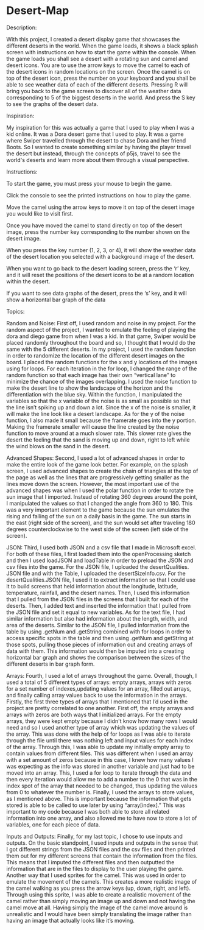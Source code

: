 # Desert-Map

Description: 

With this project, I created a desert display game that showcases the different deserts in the world. When the game loads, it shows a black splash screen with instructions on how to start the game within the console. When the game loads you shall see a desert with a rotating sun and camel and desert icons. You are to use the arrow keys to move the camel to each of the desert icons in random locations on the screen. Once the camel is on top of the desert icon, press the number on your keyboard and you shall be able to see weather data of each of the different deserts. Pressing R will bring you back to the game screen to discover all of the weather data corresponding to 5 of the biggest deserts in the world. And press the S key to see the graphs of the desert data.


Inspiration: 

My inspiration for this was actually a game that I used to play when I was a kid online. It was a Dora desert game that I used to play. It was a game where Swiper travelled through the desert to chase Dora and her friend Boots. So I wanted to create something similar by having the player travel the desert but instead, through the concepts of p5js, travel to see the world's deserts and learn more about them through a visual perspective. 


Instructions:

To start the game, you must press your mouse to begin the game. 

Click the console to see the printed instructions on how to play the game. 

Move the camel using the arrow keys to move it on top of the desert image you would like to visit first. 

Once you have moved the camel to stand directly on top of the desert image, press the number key corresponding to the number shown on the desert image. 

When you press the key number (1, 2, 3, or 4), it will show the weather data of the desert location you selected with a background image of the desert. 

When you want to go back to the desert loading screen, press the ‘r’ key, and it will reset the positions of the desert icons to be at a random location within the desert. 

If you want to see data graphs of the desert, press the ‘s’ key, and it will show a horizontal bar graph of the data 


Topics:

Random and Noise: First off, I used random and noise in my project. For the random aspect of the project, I wanted to emulate the feeling of playing the dora and diego game from when I was a kid. In that game, Swiper would be placed randomly throughout the board and so, I thought that I would do the same with the 5 different deserts. In my project, I used the random function in order to randomize the location of the different desert images on the board. I placed the random functions for the x and y locations of the images using for loops. For each iteration in the for loop, I changed the range of the random function so that each image has their own “vertical lane” to minimize the chance of the images overlapping. I used the noise function to make the desert line to show the landscape of the horizon and the differentiation with the blue sky. Within the function, I manipulated the variables so that the x variable  of the noise is as small as possible so that the line isn’t spiking up and down a lot. Since the x of the noise is smaller, it will make the line look like a desert landscape. As for the y of the noise function, I also made it small because the framerate goes into the y portion. Making the framerate smaller will cause the line created by the noise function to move around at a much slower rate. This slower rate gives the desert the feeling that the sand is moving up and down, right to left while the wind blows on the sand in the desert.


Advanced Shapes: Second, I used a lot of advanced shapes in order to make the entire look of the game look better. For example, on the splash screen, I used advanced shapes to create the chain of triangles at the top of the page as well as the lines that are progressively getting smaller as the lines move down the screen. However, the most important use of the advanced shapes was when I used the polar function in order to rotate the sun image that I imported. Instead of rotating 360 degrees around the point, I manipulated the values so that I changed the angle from 360 to 180. This was a very important element to the game because the sun emulates the rising and falling of the sun on a daily basis in the game. The sun starts in the east (right side of the screen), and the sun would set after traveling 180 degrees counterclockwise to the west side of the screen (left side of the screen). 


JSON: Third, I used both JSON and a csv file that I made in Microsoft excel. For both of these files, I first loaded them into the openProcessing sketch and then I used loadJSON and loadTable in order to preload the JSON and csv files into the game. For the JSON file, I uploaded the desertQualities. JSON file and with the Table, I uploaded the desertSizeInfo.csv. For the desertQualities.JSON file, I used it to extract information so that I could use it to build screens that held information about the longitude, latitude, temperature, rainfall, and the desert names. Then, I used this information that I pulled from the JSON files in the screens that I built for each of the deserts. Then, I added text and inserted the information that I pulled from the JSON file and set it equal to new variables. As for the text file, I had similar information but also had information about the length, width, and area of the deserts. Similar to the JSON file, I pulled information from the table by using .getNum and .getString combined with for loops in order to access specific spots in the table and then using .getNum and getString at those spots, pulling those pieces of information out and creating arrays of data with them. This information would then be imputed into a creating horizontal bar graph and shows the comparison between the sizes of the different deserts in bar graph form.


Arrays: Fourth, I used a lot of arrays throughout the game. Overall, though, I used a total of 5 different types of arrays: empty arrays, arrays with zeros for a set number of indexes,updating values for an array, filled out arrays,  and finally calling array values back to use the information in the arrays. Firstly, the first three types of arrays that I mentioned that I’d used in the project are pretty correlated to one another. First off, the empty arrays and arrays with zeros are both ways that I initialized arrays. For the empty arrays, they were kept empty because I didn't know how many rows I would need and so I used another type of array which was updating the values of the array. This was done with the help of for loops as I was able to iterate through the file until there was nothing left and input values for each index of the array. Through this, I was able to update my initially empty array to contain values from different files. This was different when I used an array with a set amount of zeros because in this case, I knew how many values I was expecting as the info was stored in another variable and just had to be moved into an array. This, I used a for loop to iterate through the data and then every iteration would allow me to add a number to the 0 that was in the index spot of the array that needed to be changed, thus updating the values from 0 to whatever the number is. Finally, I used the arrays to store values, as I mentioned above. This is important because the information that gets stored is able to be called to use later by using “array[index].” This was important to my code because I was both able to store all related information into one array, and also allowed me to have now to store a lot of variables, one for each piece of data.


Inputs and Outputs: Finally, for my last topic, I chose to use inputs and outputs. On the basic standpoint, I used inputs and outputs in the sense that I got different strings from the JSON files and the csv files and then printed them out for my different screens that contain the information from the files. This means that I imputed the different files and then outputted the information that are in the files to display to the user playing the game. Another way that I used sprites for the camel. This was used in order to emulate the movement of the camels. This creates a more realistic image of the camel walking as you press the arrow keys (up, down, right, and left). Through using this sprite, I was able to create a realistic movement of the camel rather than simply moving an image up and down and not having the camel move at all. Having simply the image of the camel move around is unrealistic and I would have been simply translating the image rather than having an image that actually looks like it’s moving.

